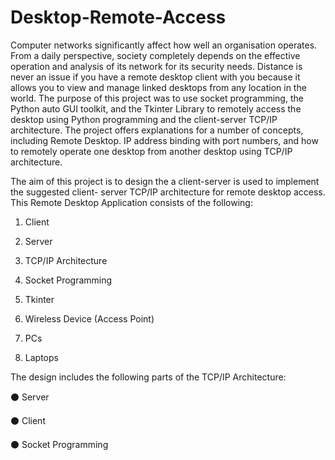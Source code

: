 # Desktop-Remote-Access

Computer networks significantly affect how well an organisation operates. From a daily perspective, society completely depends on the effective operation and analysis of its network for its security needs. Distance is never an issue if you have a remote desktop client with you because it allows you to view and manage linked desktops from any location in the world. The purpose of this project was to use socket programming, the Python auto GUI toolkit, and the Tkinter Library to remotely access the desktop using Python programming and the client-server TCP/IP architecture. The project offers explanations for a number of concepts, including Remote Desktop. IP address binding with port numbers, and how to remotely operate one desktop from another desktop using TCP/IP architecture.

The aim of this project is to design the a client-server is used to implement the suggested client- server TCP/IP architecture for remote desktop access. This Remote Desktop Application consists of the following:

1) Client

2) Server

3) TCP/IP Architecture

4) Socket Programming

5) Tkinter

6) Wireless Device (Access Point)

7) PCs

8) Laptops

The design includes the following parts of the TCP/IP Architecture:

⚫ Server

⚫ Client

⚫ Socket Programming
